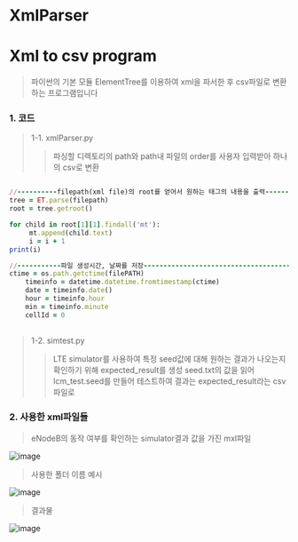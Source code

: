 # XmlParser
Xml to csv program 
==================
> 파이썬의 기본 모듈 ElementTree를 이용하여 xml을 파서한 후 csv파일로 변환하는 프로그램입니다

### 1. 코드
> 1-1. xmlParser.py
>> 파싱할 디렉토리의 path와 path내 파일의 order를 사용자 입력받아 하나의 csv로 변환

```ruby

//----------filepath(xml file)의 root를 얻어서 원하는 태그의 내용을 출력----------
tree = ET.parse(filepath)
root = tree.getroot()

for child in root[1][1].findall('mt'):
     mt.append(child.text)
     i = i + 1
print(i)

//-----------파일 생성시간, 날짜를 저장------------------------------------------
ctime = os.path.getctime(filePATH)
    timeinfo = datetime.datetime.fromtimestamp(ctime)
    date = timeinfo.date()
    hour = timeinfo.hour
    min = timeinfo.minute
    cellId = 0
    
```
> 1-2. simtest.py
>> LTE simulator를 사용하여 특정 seed값에 대해 원하는 결과가 나오는지 확인하기 위해 expected_result를 생성
>> seed.txt의 값을 읽어 lcm_test.seed를 만들어 테스트하여 결과는 expected_result라는 csv파일로 

### 2. 사용한 xml파일들
> eNodeB의 동작 여부를 확인하는 simulator결과 값을 가진 mxl파일

![image](https://user-images.githubusercontent.com/24403704/51648132-d047e580-1fc2-11e9-890c-992702a98f4b.png)

> 사용한 폴더 이름 예시

![image](https://user-images.githubusercontent.com/24403704/51648193-eeade100-1fc2-11e9-957f-95875ff3438a.png)

> 결과물

![image](https://user-images.githubusercontent.com/24403704/51648227-05ecce80-1fc3-11e9-8281-f33f6d0e745c.png)
